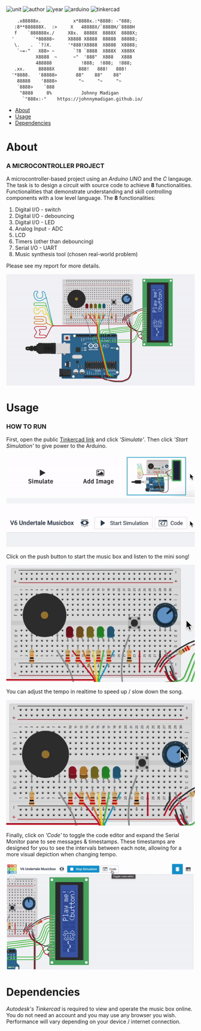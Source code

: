 ![unit](https://img.shields.io/badge/CAB202-Microprocessors%20and%20Digital%20Systems-ff69b4?style=plastic)
![author](https://img.shields.io/badge/Author-Johnny%20Madigan-yellow?style=plastic)
![year](https://img.shields.io/badge/Year-2020-lightgrey?style=plastic)
![arduino](https://img.shields.io/badge/Arduino-C/C++-informational?style=plastic&logo=arduino)
![tinkercad](https://img.shields.io/badge/Autodesk-Tinkercad-informational?style=plastic&logo=autodesk)

```
    .x88888x.            x*8888x.:*8888: -"888;
   :8**888888X.  :>     X   48888X/`8888H/`8888H
   f    `888888x./     X8x.  8888X  8888X  8888X;
  '       `*88888~     X8888 X8888  88888  88888;
   \.    .  `?)X.      '*888!X8888  X8888  X8888;
    `~=-^   X88> ~       `?8 `8888  X888X  X888X
           X8888  ~      ~"  '888"  X888   X888
           488888           !888;  !888;  !888;
   .xx.     88888X         888!   888!   888!
  '*8888.   '88888>       88"    88"    88"
    88888    '8888>        "~     "~     "~
    `8888>    `888                           
     "8888     8%           Johnny Madigan
      `"888x:-"    https://johnnymadigan.github.io/
```

- [About](#about)
- [Usage](#usage)
- [Dependencies](#dependencies)

# About
### A MICROCONTROLLER PROJECT
A microcontroller-based project using an *Arduino UNO* and the *C* langauge. The task is to design a circuit with source code to achieve **8** functionalities. Functionalities that demonstrate understanding and skill controlling components with a low level language. The **8** functionalities:

1. Digital I/O - switch
2. Digital I/O - debouncing
3. Digital I/O - LED
4. Analog Input - ADC
5. LCD
6. Timers (other than debouncing)
7. Serial I/O - UART
8. Music synthesis tool (chosen real-world problem)

Please see my report for more details.

![demonstration](/img/demonstration.gif)

# Usage
### HOW TO RUN
First, open the public [Tinkercad link](https://www.tinkercad.com/things/6StnqF56pt9) and click *'Simulate'*. Then click *'Start Simulation'* to give power to the Arduino.

![click simulate](/img/simulate.gif)
![click run](/img/run.gif)

Click on the push button to start the music box and listen to the mini song!

![click run](/img/pushbutton.gif)

You can adjust the tempo in realtime to speed up / slow down the song.

![adjust tempo](/img/adjust-tempo.gif)

Finally, click on *'Code'* to toggle the code editor and expand the Serial Monitor pane to see messages & timestamps. These timestamps are designed for you to see the intervals between each note, allowing for a more visual depiction when changing tempo.

![serial monitor](/img/serial-monitor.gif)

# Dependencies
*Autodesk's Tinkercad* is required to view and operate the music box online. You do not need an account and you may use any browser you wish. Performance will vary depending on your device / internet connection.

